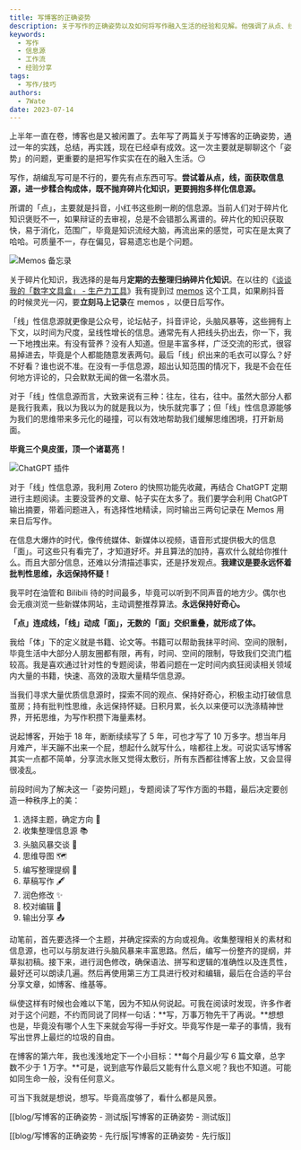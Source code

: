 ```yaml
---
title: 写博客的正确姿势
description: 关于写作的正确姿势以及如何将写作融入生活的经验和见解。他强调了从点、线、面获取信息源的重要性，并介绍了如何整理碎片化知识，收集线性信息源，以及如何处理大量的线性信息。
keywords:
  - 写作
  - 信息源
  - 工作流
  - 经验分享
tags:
  - 写作/技巧
authors:
  - 7Wate
date: 2023-07-14
---
```


上半年一直在卷，博客也是又被闲置了。去年写了两篇关于写博客的正确姿势，通过一年的实践，总结，再实践，现在已经卓有成效。这一次主要就是聊聊这个「姿势」的问题，更重要的是把写作实实在在的融入生活。😏

写作，胡编乱写可是不行的，要先有点东西可写。**尝试着从点，线，面获取信息源，进一步糅合构成体，既不抛弃碎片化知识，更要拥抱多样化信息源。**

所谓的「点」，主要就是抖音，小红书这些刷一刷的信息源。当前人们对于碎片化知识褒贬不一，如果辩证的去审视，总是不会错那么离谱的。碎片化的知识获取快，易于消化，范围广，毕竟是知识流经大脑，再流出来的感觉，可实在是太爽了哈哈。可质量不一，存在偏见，容易遗忘也是个问题。

![Memos 备忘录](https://static.7wate.com/img/2023/07/14/362f46d07aba9.png)

关于碎片化知识，我选择的是每月**定期的去整理归纳碎片化知识**。在以往的《[谈谈我的「数字文具盒」 - 生产力工具](https://blog.7wate.com/?p=93#%E7%A2%8E%E7%89%87%E5%8C%96%E7%9F%A5%E8%AF%86)》我有提到过 [memos](https://github.com/usememos/memos) 这个工具，如果刷抖音的时候灵光一闪，要**立刻马上记录**在 memos ，以便日后写作。

「线」性信息源就更像是公众号，论坛帖子，抖音评论，头脑风暴等，这些拥有上下文，以时间为尺度，呈线性增长的信息。通常先有人把线头扔出去，你一下，我一下地拽出来。有没有营养？没有人知道。但是丰富多样，广泛交流的形式，很容易掉进去，毕竟是个人都能随意发表两句。最后「线」织出来的毛衣可以穿么？好不好看？谁也说不准。在没有一手信息源，超出认知范围的情况下，我是不会在任何地方评论的，只会默默无闻的做一名潜水员。

对于「线」性信息源而言，大致来说有三种：往左，往右，往中。虽然大部分人都是我行我素，我以为我以为的就是我以为，快乐就完事了；但「线」性信息源能够为我们的思维带来多元化的碰撞，可以有效地帮助我们缓解思维困境，打开新局面。

**毕竟三个臭皮蛋，顶一个诸葛亮！**

![ChatGPT 插件](https://static.7wate.com/img/2023/07/14/a27f13f79d115.png)

对于「线」性信息源，我利用 Zotero 的快照功能先收藏，再结合 ChatGPT 定期进行主题阅读。主要没营养的文章、帖子实在太多了。我们要学会利用 ChatGPT 输出摘要，带着问题进入，有选择性地精读，同时输出三两句记录在 Memos 用来日后写作。

在信息大爆炸的时代，像传统媒体、新媒体以视频，语音形式提供极大的信息「面」。可这些只有看完了，才知道好坏。并且算法的加持，喜欢什么就给你推什么。而且大部分信息，还难以分清描述事实，还是抒发观点。**我建议是要永远怀着批判性思维，永远保持怀疑！**

我平时在油管和 Bilibili 待的时间最多，毕竟可以听到不同声音的地方少。偶尔也会无痕浏览一些新媒体网站，主动调整推荐算法。**永远保持好奇心。**

**「点」连成线，「线」动成「面」，无数的「面」交织重叠，就形成了体。**

我给「体」下的定义就是书籍、论文等。书籍可以帮助我抹平时间、空间的限制，毕竟生活中大部分人朋友圈都有限，再有，时间、空间的限制，导致我们交流门槛较高。我是喜欢通过针对性的专题阅读，带着问题在一定时间内疯狂阅读相关领域内大量的书籍，快速、高效的汲取大量精华信息源。

当我们寻求大量优质信息源时，探索不同的观点、保持好奇心，积极主动打破信息茧房；持有批判性思维，永远保持怀疑。日积月累，长久以来便可以洗涤精神世界，开拓思维，为写作积攒下海量素材。

说起博客，开始于 18 年，断断续续写了 5 年，可也才写了 10 万多字。想当年月月难产，半天蹦不出来一个屁，想起什么就写什么，啥都往上发。可说实话写博客其实一点都不简单，分享流水账又觉得太敷衍，所有东西都往博客上放，又会显得很凌乱。

前段时间为了解决这一「姿势问题」，专题阅读了写作方面的书籍，最后决定要创造一种秩序上的美：

1. 选择主题，确定方向 🎯
2. 收集整理信息源 📚
3. 头脑风暴交谈 💭
4. 思维导图 🗺️
5. 编写整理提纲 📝
6. 草稿写作 🖋️
7. 润色修改 ✨
8. 校对编辑 📎
9. 输出分享 📤

动笔前，首先要选择一个主题，并确定探索的方向或视角。收集整理相关的素材和信息源，也可以与朋友进行头脑风暴来丰富思路。然后，编写一份整齐的提纲，并草拟初稿。接下来，进行润色修改，确保语法、拼写和逻辑的准确性以及连贯性，最好还可以朗读几遍。然后再使用第三方工具进行校对和编辑，最后在合适的平台分享文章，如博客、维基等。

纵使这样有时候也会难以下笔，因为不知从何说起。可我在阅读时发现，许多作者对于这个问题，不约而同说了同样一句话：**写，万事万物先干了再说。**想想也是，毕竟没有哪个人生下来就会写得一手好文。毕竟写作是一辈子的事情，我有写出世界上最烂的垃圾的自由。

在博客的第六年，我也浅浅地定下一个小目标：**每个月最少写 6 篇文章，总字数不少于 1 万字。**可是，说到底写作最后又能有什么意义呢？我也不知道。可能如同生命一般，没有任何意义。

可当下我就是想说，想写。毕竟高度够了，看什么都是风景。

[[blog/写博客的正确姿势 - 测试版|写博客的正确姿势 - 测试版]]

[[blog/写博客的正确姿势 - 先行版|写博客的正确姿势 - 先行版]]
